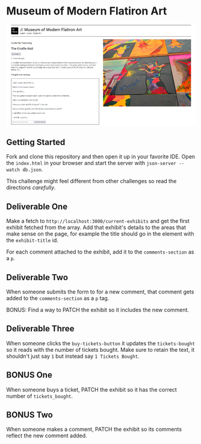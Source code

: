 # Museum of Modern Flatiron Art

![Giraffe Walls FTW](assets/example.png)

## Getting Started

Fork and clone this repository and then open it up in your favorite IDE. Open the `index.html` in your browser and start the server with `json-server --watch db.json`.

This challenge might feel different from other challenges so read the directions *carefully*.

## Deliverable One

Make a fetch to `http://localhost:3000/current-exhibits` and get the first exhibit fetched from the array. Add that exhibit's details to the areas that make sense on the page, for example the title should go in the element with the `exhibit-title` id.

For each comment attached to the exhibit, add it to the `comments-section` as a `p`.

## Deliverable Two

When someone submits the form to for a new comment, that comment gets added to the `comments-section` as a `p` tag.

BONUS: Find a way to PATCH the exhibit so it includes the new comment.

## Deliverable Three

When someone clicks the `buy-tickets-button` it updates the `tickets-bought` so it reads with the number of tickets bought. Make sure to retain the text, it shouldn't just say `1` but instead say `1 Tickets Bought`.

## BONUS One

When someone buys a ticket, PATCH the exhibit so it has the correct number of `tickets_bought`.

## BONUS Two

When someone makes a comment, PATCH the exhibit so its comments reflect the new comment added.
